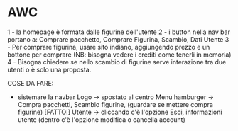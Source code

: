 # AWC

1 - la homepage è formata dalle figurine dell'utente
2 - i button nella nav bar portano a: Comprare pacchetto, Comprare Figurina, Scambio, Dati Utente
3 - Per comprare figurina, usare sito indiano, aggiungendo prezzo e un bottone per comprare (NB: bisogna vedere i crediti come tenerli in memoria)
4 - Bisogna chiedere se nello scambio di figurine serve interazione tra due utenti o è solo una proposta.

COSE DA FARE:
- sistemare la navbar
Logo -> spostato al centro
Menu hamburger -> Compra pacchetti, Scambio figurine, (guardare se mettere compra figurine) [FATTO!]
Utente -> cliccando c'è l'opzione Esci, informazioni utente (dentro c'è l'opzione modifica o cancella account)
